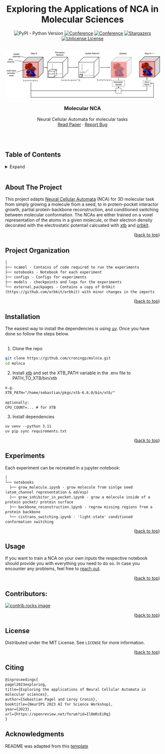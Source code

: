 <!-- SHIEDS -->
<a id="readme-top"></a>
<div align="center">    

# Exploring the Applications of NCA in Molecular Sciences  

![PyPI - Python Version][python-shield]
[![Conference][conference-shield]][conference-url]
[![Conference][contributors-shield]][contributors-url]
[![Stargazers][stars-shield]][stars-url]
[![Unlicense License][license-shield]][license-url]

</div>

<!-- PROJECT LOGO -->
<br />
<div align="center">
  <a href="https://github.com/croningp/molnca">
    <img src="assets/logo.png" alt="Logo">
  </a>

  <h3 align="center">Molecular NCA</h3>

  <p align="center">
    Neural Cellular Automata for molecular tasks
    <br />
    <a href="https://openreview.net/pdf?id=Il8mRcEiRq">Read Paper</a>
    ·
    <a href="https://github.com/croningp/molnca/issues/new?labels=bug&template=bug-report---.md">Report Bug</a>
  </p>
  </br></br>
</div>

<!-- TOC -->
## Table of Contents
<details>
  <summary>Expand</summary>
  <ol>
    <li>
      <a href="#about-the-project">About the project</a>
    </li>
    <li>
      <a href="#project-organization">Project Organization</a>
    </li>
    <li>
      <a href="#installation">Installation</a>
    </li>
    <li><a href="#experiments">Experiments</a></li>
    <li><a href="#usage">Usage</a></li>
    <li><a href="#contributors">Contributors</a></li>
    <li><a href="#license">License</a></li>
    <li><a href="#citing">Citing</a></li>
    <li><a href="#acknowledgments">Acknowledgments</a></li>
  </ol>
</details>
</br>

<!-- ABOUT THE PROJECT -->
## About The Project

This project adapts [Neural Cellular Automata](https://arxiv.org/abs/2103.08737) (NCA) for 3D molecular task from simply growing a molecule from a seed, to in protein-pocket interactor growth, partial protein-backbone reconstruction, and conditioned switching between molecular conformation. The NCAs are either trained on a voxel representation of the atoms in a given molecule, or their electron density decorated with the electrostatic potentail calcuated with [xtb](https://github.com/grimme-lab/xtb) and [orbkit](https://github.com/orbkit/orbkit).

<p align="right">(<a href="#readme-top">back to top</a>)</p>

## Project Organization

```
│
├── ncamol - Contains of code required to run the experiments
├── notebooks - Notebook for each experiment
├── configs - Configs for experiments
├── models - checkpoints and logs for the experiments
└── external_packpages - Contains a copy of Orbkit (https://github.com/orbkit/orbkit) with minor changes in the imports

```

<p align="right">(<a href="#readme-top">back to top</a>)</p>

<!-- Installation -->
## Installation
The easiest way to install the dependencies is using [uv](https://docs.astral.sh/uv/getting-started/installation/#standalone-installer). Once you have done so follow the steps below.
</br></br>

1. Clone the repo
```sh
git clone https://github.com/croningp/molnca.git
cd molnca
```

2. Install [xtb](https://xtb-docs.readthedocs.io/en/latest/setup.html) and set the XTB_PATH variable in the .env file to PATH_TO_XTB/bin/xtb
```.env
e.g.
XTB_PATH="/home/sebastian/pkgs/xtb-6.6.0/bin/xtb/"

optionally:
CPU_COUNT=... # for XTB
```

3. Install dependencies
```
uv venv --python 3.11
uv pip sync requirements.txt
```


<p align="right">(<a href="#readme-top">back to top</a>)</p>


<!-- Experiments -->
## Experiments

Each experiment can be recreated in a jupyter notebook:

```
│
└── notebooks
  ├── grow_molecule.ipynb - grow molecule from sinlge seed (atom_channel representation & ed/esp)
  ├── grow_inhibitor_in_pocket.ipynb - grow a molecule inside of a protein pocket/ protein surface
  ├── backbone_reconstruction.ipynb - regrow missing regions from a protein backbone
  └── cistrans_switching.ipynb - 'light-state' conditioned conformation switching 
```

<p align="right">(<a href="#readme-top">back to top</a>)</p>



<!-- USAGE EXAMPLES -->
## Usage

If you want to train a NCA on your own inputs the respective notebook should provide you with everything you need to do so. In case you encounter any problems, feel free to [reach out](mailto:pagel.sebastian.1@gmail.com?subject=[GitHub]).

<p align="right">(<a href="#readme-top">back to top</a>)</p>


## Contributors:

<a href="https://github.com/croningp/molnca/graphs/contributors">
  <img src="https://contrib.rocks/image?repo=croningp/molnca" alt="contrib.rocks image" />
</a>

<p align="right">(<a href="#readme-top">back to top</a>)</p>



<!-- LICENSE -->
## License

Distributed under the MIT License. See `LICENSE` for more information.

<p align="right">(<a href="#readme-top">back to top</a>)</p>


<!-- Citation -->
## Citing
```
@inproceedings{
pagel2023exploring,
title={Exploring the applications of Neural Cellular Automata in molecular sciences},
author={Sebastian Pagel and Leroy Cronin},
booktitle={NeurIPS 2023 AI for Science Workshop},
year={2023},
url={https://openreview.net/forum?id=Il8mRcEiRq}
}
```


<!-- ACKNOWLEDGMENTS -->
## Acknowledgments

README was adapted from this [template](https://github.com/othneildrew/Best-README-Template/blob/main/BLANK_README.md)



<!-- MARKDOWN LINKS & IMAGES -->
<!-- https://www.markdownguide.org/basic-syntax/#reference-style-links -->
[conference-shield]: https://img.shields.io/badge/NeurIPS_23-AI4Science-blue?style=for-the-badge
[conference-url]: https://openreview.net/pdf?id=Il8mRcEiRq
[contributors-shield]: https://img.shields.io/github/contributors/croningp/molnca.svg?style=for-the-badge
[contributors-url]: https://github.com/croningp/molca/graphs/contributors
[stars-shield]: https://img.shields.io/github/stars/croningp/molnca.svg?style=for-the-badge
[stars-url]: https://github.com/croningp/molca/stargazers
[python-shield]: https://img.shields.io/badge/python-3.11-3670A0?style=for-the-badge&logo=python&logoColor=ffdd54
[license-shield]: https://img.shields.io/badge/license-MIT-blue?style=for-the-badge
[license-url]: https://github.com/othneildrew/Best-README-Template/blob/master/LICENSE.txt

